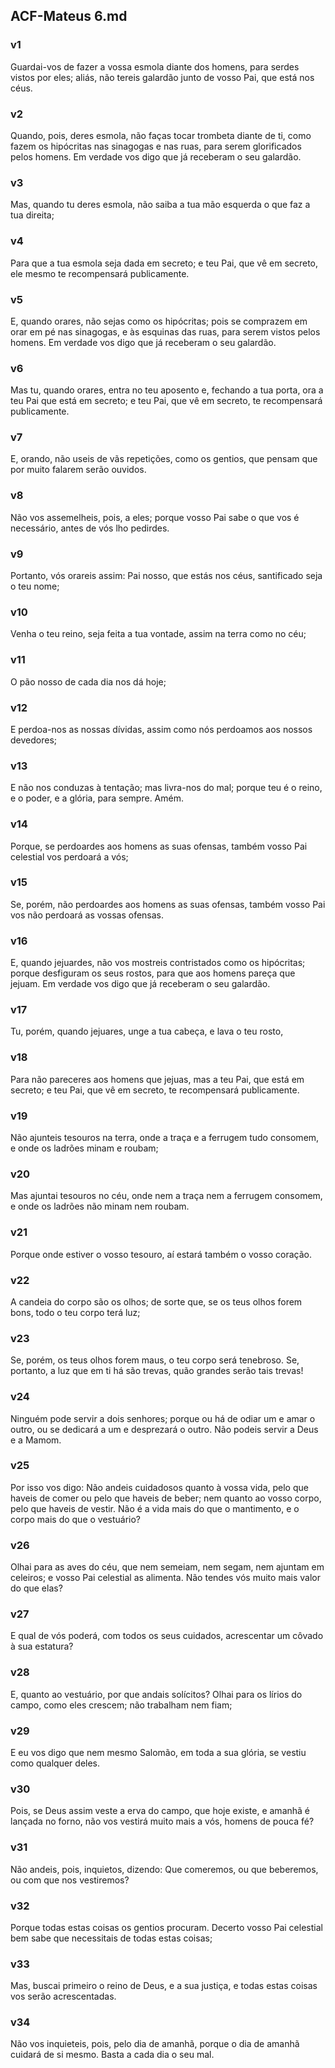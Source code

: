 ## ACF-Mateus 6.md
### v1
 Guardai-vos de fazer a vossa esmola diante dos homens, para serdes vistos por eles; aliás, não tereis galardão junto de vosso Pai, que está nos céus.
### v2
 Quando, pois, deres esmola, não faças tocar trombeta diante de ti, como fazem os hipócritas nas sinagogas e nas ruas, para serem glorificados pelos homens. Em verdade vos digo que já receberam o seu galardão.
### v3
 Mas, quando tu deres esmola, não saiba a tua mão esquerda o que faz a tua direita;
### v4
 Para que a tua esmola seja dada em secreto; e teu Pai, que vê em secreto, ele mesmo te recompensará publicamente.
### v5
 E, quando orares, não sejas como os hipócritas; pois se comprazem em orar em pé nas sinagogas, e às esquinas das ruas, para serem vistos pelos homens. Em verdade vos digo que já receberam o seu galardão.
### v6
 Mas tu, quando orares, entra no teu aposento e, fechando a tua porta, ora a teu Pai que está em secreto; e teu Pai, que vê em secreto, te recompensará publicamente.
### v7
 E, orando, não useis de vãs repetições, como os gentios, que pensam que por muito falarem serão ouvidos.
### v8
 Não vos assemelheis, pois, a eles; porque vosso Pai sabe o que vos é necessário, antes de vós lho pedirdes.
### v9
 Portanto, vós orareis assim: Pai nosso, que estás nos céus, santificado seja o teu nome;
### v10
 Venha o teu reino, seja feita a tua vontade, assim na terra como no céu;
### v11
 O pão nosso de cada dia nos dá hoje;
### v12
 E perdoa-nos as nossas dívidas, assim como nós perdoamos aos nossos devedores;
### v13
 E não nos conduzas à tentação; mas livra-nos do mal; porque teu é o reino, e o poder, e a glória, para sempre. Amém.
### v14
 Porque, se perdoardes aos homens as suas ofensas, também vosso Pai celestial vos perdoará a vós;
### v15
 Se, porém, não perdoardes aos homens as suas ofensas, também vosso Pai vos não perdoará as vossas ofensas.
### v16
 E, quando jejuardes, não vos mostreis contristados como os hipócritas; porque desfiguram os seus rostos, para que aos homens pareça que jejuam. Em verdade vos digo que já receberam o seu galardão.
### v17
 Tu, porém, quando jejuares, unge a tua cabeça, e lava o teu rosto,
### v18
 Para não pareceres aos homens que jejuas, mas a teu Pai, que está em secreto; e teu Pai, que vê em secreto, te recompensará publicamente.
### v19
 Não ajunteis tesouros na terra, onde a traça e a ferrugem tudo consomem, e onde os ladrões minam e roubam;
### v20
 Mas ajuntai tesouros no céu, onde nem a traça nem a ferrugem consomem, e onde os ladrões não minam nem roubam.
### v21
 Porque onde estiver o vosso tesouro, aí estará também o vosso coração.
### v22
 A candeia do corpo são os olhos; de sorte que, se os teus olhos forem bons, todo o teu corpo terá luz;
### v23
 Se, porém, os teus olhos forem maus, o teu corpo será tenebroso. Se, portanto, a luz que em ti há são trevas, quão grandes serão tais trevas!
### v24
 Ninguém pode servir a dois senhores; porque ou há de odiar um e amar o outro, ou se dedicará a um e desprezará o outro. Não podeis servir a Deus e a Mamom.
### v25
 Por isso vos digo: Não andeis cuidadosos quanto à vossa vida, pelo que haveis de comer ou pelo que haveis de beber; nem quanto ao vosso corpo, pelo que haveis de vestir. Não é a vida mais do que o mantimento, e o corpo mais do que o vestuário?
### v26
 Olhai para as aves do céu, que nem semeiam, nem segam, nem ajuntam em celeiros; e vosso Pai celestial as alimenta. Não tendes vós muito mais valor do que elas?
### v27
 E qual de vós poderá, com todos os seus cuidados, acrescentar um côvado à sua estatura?
### v28
 E, quanto ao vestuário, por que andais solícitos? Olhai para os lírios do campo, como eles crescem; não trabalham nem fiam;
### v29
 E eu vos digo que nem mesmo Salomão, em toda a sua glória, se vestiu como qualquer deles.
### v30
 Pois, se Deus assim veste a erva do campo, que hoje existe, e amanhã é lançada no forno, não vos vestirá muito mais a vós, homens de pouca fé?
### v31
 Não andeis, pois, inquietos, dizendo: Que comeremos, ou que beberemos, ou com que nos vestiremos?
### v32
 Porque todas estas coisas os gentios procuram. Decerto vosso Pai celestial bem sabe que necessitais de todas estas coisas;
### v33
 Mas, buscai primeiro o reino de Deus, e a sua justiça, e todas estas coisas vos serão acrescentadas.
### v34
 Não vos inquieteis, pois, pelo dia de amanhã, porque o dia de amanhã cuidará de si mesmo. Basta a cada dia o seu mal.
